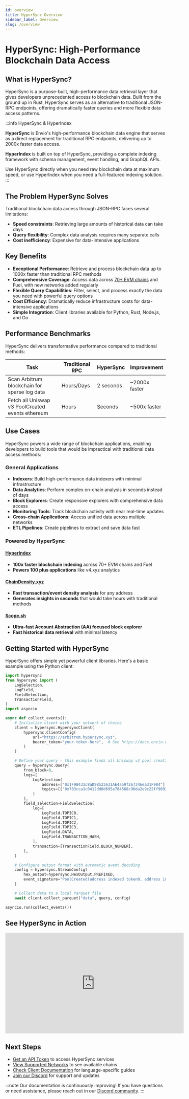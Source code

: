 ```yaml
---
id: overview
title: HyperSync Overview
sidebar_label: Overview
slug: /overview
---
```


# HyperSync: High-Performance Blockchain Data Access

## What is HyperSync?

HyperSync is a purpose-built, high-performance data retrieval layer that gives developers unprecedented access to blockchain data. Built from the ground up in Rust, HyperSync serves as an alternative to traditional JSON-RPC endpoints, offering dramatically faster queries and more flexible data access patterns.

:::info HyperSync & HyperIndex

**HyperSync** is Envio's high-performance blockchain data engine that serves as a direct replacement for traditional RPC endpoints, delivering up to 2000x faster data access.

**HyperIndex** is built on top of HyperSync, providing a complete indexing framework with schema management, event handling, and GraphQL APIs.

Use HyperSync directly when you need raw blockchain data at maximum speed, or use HyperIndex when you need a full-featured indexing solution.
:::

## The Problem HyperSync Solves

Traditional blockchain data access through JSON-RPC faces several limitations:

- **Speed constraints**: Retrieving large amounts of historical data can take days
- **Query flexibility**: Complex data analysis requires many separate calls
- **Cost inefficiency**: Expensive for data-intensive applications

## Key Benefits

- **Exceptional Performance**: Retrieve and process blockchain data up to 1000x faster than traditional RPC methods
- **Comprehensive Coverage**: Access data across [70+ EVM chains](/docs/HyperSync/hypersync-supported-networks) and Fuel, with new networks added regularly
- **Flexible Query Capabilities**: Filter, select, and process exactly the data you need with powerful query options
- **Cost Efficiency**: Dramatically reduce infrastructure costs for data-intensive applications
- **Simple Integration**: Client libraries available for Python, Rust, Node.js, and Go

## Performance Benchmarks

HyperSync delivers transformative performance compared to traditional methods:

| Task                                             | Traditional RPC | HyperSync | Improvement   |
| ------------------------------------------------ | --------------- | --------- | ------------- |
| Scan Arbitrum blockchain for sparse log data     | Hours/Days      | 2 seconds | ~2000x faster |
| Fetch all Uniswap v3 PoolCreated events ethereum | Hours           | Seconds   | ~500x faster  |

## Use Cases

HyperSync powers a wide range of blockchain applications, enabling developers to build tools that would be impractical with traditional data access methods:

### General Applications

- **Indexers**: Build high-performance data indexers with minimal infrastructure
- **Data Analytics**: Perform complex on-chain analysis in seconds instead of days
- **Block Explorers**: Create responsive explorers with comprehensive data access
- **Monitoring Tools**: Track blockchain activity with near real-time updates
- **Cross-chain Applications**: Access unified data across multiple networks
- **ETL Pipelines**: Create pipelines to extract and save data fast

### Powered by HyperSync

#### [HyperIndex](https://docs.envio.dev/docs/HyperIndex/overview)

- **100x faster blockchain indexing** across 70+ EVM chains and Fuel
- **Powers 100 plus applications** like v4.xyz analytics

#### [ChainDensity.xyz](https://chaindensity.xyz)

- **Fast transaction/event density analysis** for any address
- **Generates insights in seconds** that would take hours with traditional methods

#### [Scope.sh](https://scope.sh)

- **Ultra-fast Account Abstraction (AA) focused block explorer**
- **Fast historical data retrieval** with minimal latency

## Getting Started with HyperSync

HyperSync offers simple yet powerful client libraries. Here's a basic example using the Python client:

```python
import hypersync
from hypersync import (
    LogSelection,
    LogField,
    FieldSelection,
    TransactionField,
)
import asyncio

async def collect_events():
    # Initialize client with your network of choice
    client = hypersync.HypersyncClient(
        hypersync.ClientConfig(
            url="https://arbitrum.hypersync.xyz",
            bearer_token="your-token-here",  # See https://docs.envio.dev/docs/HyperSync/api-tokens
        )
    )

    # Define your query - this example finds all Uniswap v3 pool creation events
    query = hypersync.Query(
        from_block=0,
        logs=[
            LogSelection(
                address=["0x1F98431c8aD98523631AE4a59f267346ea31F984"],  # Uniswap v3 factory
                topics=[["0x783cca1c0412dd0d695e784568c96da2e9c22ff989357a2e8b1d9b2b4e6b7118"]],  # PoolCreated event
            )
        ],
        field_selection=FieldSelection(
            log=[
                LogField.TOPIC0,
                LogField.TOPIC1,
                LogField.TOPIC2,
                LogField.TOPIC3,
                LogField.DATA,
                LogField.TRANSACTION_HASH,
            ],
            transaction=[TransactionField.BLOCK_NUMBER],
        ),
    )

    # Configure output format with automatic event decoding
    config = hypersync.StreamConfig(
        hex_output=hypersync.HexOutput.PREFIXED,
        event_signature="PoolCreated(address indexed token0, address indexed token1, uint24 indexed fee, int24 tickSpacing, address pool)",
    )

    # Collect data to a local Parquet file
    await client.collect_parquet("data", query, config)

asyncio.run(collect_events())
```

## See HyperSync in Action

<iframe width="560" height="315" src="https://www.youtube.com/embed/iu_469ELotw" title="YouTube video player" frameborder="0" allow="accelerometer; autoplay; clipboard-write; encrypted-media; gyroscope; picture-in-picture" allowfullscreen></iframe>

## Next Steps

- [Get an API Token](/docs/HyperSync/api-tokens) to access HyperSync services
- [View Supported Networks](/docs/HyperSync/hypersync-supported-networks) to see available chains
- [Check Client Documentation](/docs/HyperSync/hypersync-clients) for language-specific guides
- [Join our Discord](https://discord.gg/Q9qt8gZ2fX) for support and updates

:::note
Our documentation is continuously improving! If you have questions or need assistance, please reach out in our [Discord community](https://discord.gg/Q9qt8gZ2fX).
:::

